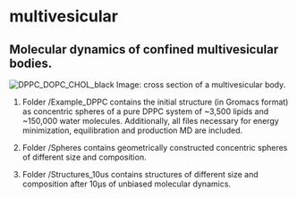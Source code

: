 # multivesicular
## Molecular dynamics of confined multivesicular bodies.

![DPPC_DOPC_CHOL_black](https://github.com/diegomasone/multivesicular/assets/157829429/c483bd44-a3fc-4f60-94fb-9d4e173570d9)
Image: cross section of a multivesicular body.


1) Folder /Example_DPPC contains the initial structure (in Gromacs format) as concentric spheres of a pure DPPC system of ~3,500 lipids and ~150,000 water molecules. Additionally, all files necessary for energy minimization, equilibration and production MD are included.

2) Folder /Spheres contains geometrically constructed concentric spheres of different size and composition.
   
3) Folder /Structures_10us contains structures of different size and composition after 10µs of unbiased molecular dynamics.
